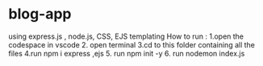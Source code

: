 # blog-app
using express.js , node.js, CSS, EJS templating
How to run :
1.open the codespace in vscode
2. open terminal
3.cd to this folder containing all the files
4.run npm i express ,ejs
5. run npm init -y
6. run nodemon index.js

